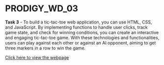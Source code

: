 # PRODIGY_WD_03
**Task 3** - To build a tic-tac-toe web application, you can use HTML, CSS, and JavaScript. By implementing functions to handle user clicks, track game state, and check for winning conditions, you can create an interactive and engaging tic-tac-toe game. With these technologies and functionalities, users can play against each other or against an AI opponent, aiming to get three markers in a row to win the game.

[Click here to view the webpage](https://nandithashindhe.github.io/PRODIGY_WD_03/)
